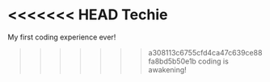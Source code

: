 <<<<<<< HEAD
Techie
=======
My first coding experience ever!
>>>>>>> a308113c6755cfd4ca47c639ce88fa8bd5b50e1b
coding is awakening!

